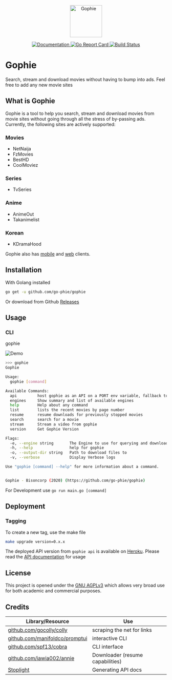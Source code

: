 <p align="center"><img src="assets/reel.png" alt="Gophie" height="100px"></p>

<div align="center">
  <a href="https://godoc.org/github.com/go-phie/gophie">
    <img src="https://img.shields.io/badge/godoc-reference-blue.svg?style=flat-square" alt="Documentation">
  </a>
  <a href="https://goreportcard.com/report/github.com/go-phie/gophie">
    <img src="https://goreportcard.com/badge/github.com/go-phie/gophie" alt="Go Report Card">
  </a>
  <a href="https://travis-ci.com/go-phie/gophie">
    <img src="https://travis-ci.com/go-phie/gophie.svg?branch=master" alt="Build Status">
  </a>
</div>

# Gophie

Search, stream and download movies without having to bump into ads. Feel free to add any new movie sites

## What is Gophie

Gophie is a tool to help you search, stream and download movies from movie sites without going through all the stress of by-passing ads. Currently, the following sites are actively supported:

### Movies

- NetNaija
- FzMovies
- BestHD
- CoolMoviez

### Series

- TvSeries

### Anime

- AnimeOut
- Takanimelist

### Korean

- KDramaHood

Gophie also has [mobile](https://github.com/Go-phie/gophie-mobile) and [web](https://github.com/Go-phie/gophie-web) clients.

## Installation
With Golang installed

```bash
go get -u github.com/go-phie/gophie
```
Or download from Github [Releases](https://github.com/go-phie/gophie/releases)

## Usage

### CLI

gophie

![Demo](assets/demo.gif)
```bash
>>> gophie
Gophie

Usage:
  gophie [command]

Available Commands:
  api         host gophie as an API on a PORT env variable, fallback to set argument
  engines     Show summary and list of available engines
  help        Help about any command
  list        lists the recent movies by page number
  resume      resume downloads for previously stopped movies
  search      search for a movie
  stream      Stream a video from gophie
  version     Get Gophie Version

Flags:
  -e, --engine string       The Engine to use for querying and downloading (default "netnaija")
  -h, --help                help for gophie
  -o, --output-dir string   Path to download files to
  -v, --verbose             Display Verbose logs

Use "gophie [command] --help" for more information about a command.


Gophie - Bisoncorp (2020) (https://github.com/go-phie/gophie)
```

For Development use `go run main.go [command]`

## Deployment

### Tagging

To create a new tag, use the make file

```bash
make upgrade version=0.x.x
```

The deployed API version from `gophie api` is available on [Heroku](https://deploy-gophie.herokuapp.com). Please read the [API documentation](https://bisoncorps.stoplight.io/docs/gophie/reference/Gophie.v1.yaml) for usage

## License

This project is opened under the [GNU AGPLv3](https://github.com/go-phie/gophie/blob/master/LICENSE) which allows very broad use for both academic and commercial purposes.


## Credits
Library/Resource | Use
------- | -----
[github.com/gocolly/colly](https://github.com/gocolly/colly) | scraping the net for links
[github.com/manifoldco/promptui](https://github.com/manifoldco/promptui/) | interactive CLI
[github.com/spf13/cobra](https://github.com/spf13/cobra) | CLI interface
[github.com/iawia002/annie](https://github.com/iawia002/annie) | Downloader (resume capabilities)
[Stoplight](https://stoplight.io) | Generating API docs
